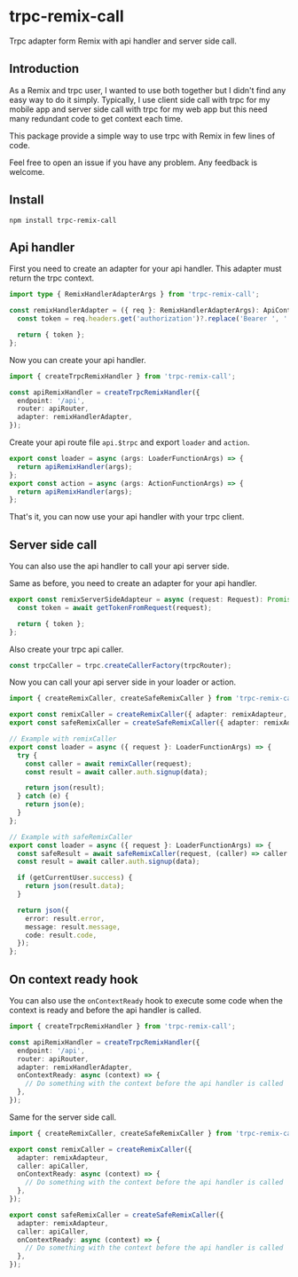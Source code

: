 # trpc-remix-call

Trpc adapter form Remix with api handler and server side call.

## Introduction

As a Remix and trpc user, I wanted to use both together but I didn't find any easy way to do it simply.
Typically, I use client side call with trpc for my mobile app and server side call with trpc for my web app but this need many redundant code to get context each time.

This package provide a simple way to use trpc with Remix in few lines of code.

Feel free to open an issue if you have any problem. Any feedback is welcome.

## Install

```
npm install trpc-remix-call
```

## Api handler

First you need to create an adapter for your api handler. This adapter must return the trpc context.

```ts
import type { RemixHandlerAdapterArgs } from 'trpc-remix-call';

const remixHandlerAdapter = ({ req }: RemixHandlerAdapterArgs): ApiContext => {
  const token = req.headers.get('authorization')?.replace('Bearer ', '') || null;

  return { token };
};
```

Now you can create your api handler.

```ts
import { createTrpcRemixHandler } from 'trpc-remix-call';

const apiRemixHandler = createTrpcRemixHandler({
  endpoint: '/api',
  router: apiRouter,
  adapter: remixHandlerAdapter,
});
```

Create your api route file `api.$trpc` and export `loader` and `action`.

```ts
export const loader = async (args: LoaderFunctionArgs) => {
  return apiRemixHandler(args);
};
export const action = async (args: ActionFunctionArgs) => {
  return apiRemixHandler(args);
};
```

That's it, you can now use your api handler with your trpc client.

## Server side call

You can also use the api handler to call your api server side.

Same as before, you need to create an adapter for your api handler.

```ts
export const remixServerSideAdapteur = async (request: Request): Promise<ApiContext> => {
  const token = await getTokenFromRequest(request);

  return { token };
};
```

Also create your trpc api caller.

```ts
const trpcCaller = trpc.createCallerFactory(trpcRouter);
```

Now you can call your api server side in your loader or action.

```ts
import { createRemixCaller, createSafeRemixCaller } from 'trpc-remix-call';

export const remixCaller = createRemixCaller({ adapter: remixAdapteur, caller: apiCaller });
export const safeRemixCaller = createSafeRemixCaller({ adapter: remixAdapteur, caller: apiCaller });

// Example with remixCaller
export const loader = async ({ request }: LoaderFunctionArgs) => {
  try {
    const caller = await remixCaller(request);
    const result = await caller.auth.signup(data);

    return json(result);
  } catch (e) {
    return json(e);
  }
};

// Example with safeRemixCaller
export const loader = async ({ request }: LoaderFunctionArgs) => {
  const safeResult = await safeRemixCaller(request, (caller) => caller.auth.signup(data));
  const result = await caller.auth.signup(data);

  if (getCurrentUser.success) {
    return json(result.data);
  }

  return json({
    error: result.error,
    message: result.message,
    code: result.code,
  });
};
```

## On context ready hook

You can also use the `onContextReady` hook to execute some code when the context is ready and before the api handler is called.

```ts
import { createTrpcRemixHandler } from 'trpc-remix-call';

const apiRemixHandler = createTrpcRemixHandler({
  endpoint: '/api',
  router: apiRouter,
  adapter: remixHandlerAdapter,
  onContextReady: async (context) => {
    // Do something with the context before the api handler is called
  },
});
```

Same for the server side call.

```ts
import { createRemixCaller, createSafeRemixCaller } from 'trpc-remix-call';

export const remixCaller = createRemixCaller({
  adapter: remixAdapteur,
  caller: apiCaller,
  onContextReady: async (context) => {
    // Do something with the context before the api handler is called
  },
});

export const safeRemixCaller = createSafeRemixCaller({
  adapter: remixAdapteur,
  caller: apiCaller,
  onContextReady: async (context) => {
    // Do something with the context before the api handler is called
  },
});
```
